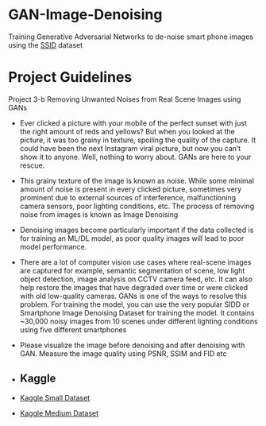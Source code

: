 # GAN-Image-Denoising
Training Generative Adversarial Networks to de-noise smart phone images using the [SSID](https://abdokamel.github.io/sidd/) dataset


# Project Guidelines

Project 3-b Removing Unwanted Noises from Real Scene Images using GANs

- Ever clicked a picture with your mobile of the perfect sunset with just the right amount of reds and yellows? But when you looked at the picture, it was too grainy in texture, spoiling the quality of the capture. It could have been the next Instagram viral picture, but now you can’t show it to anyone. Well, nothing to worry about. GANs are here to your rescue.
- This grainy texture of the image is known as noise. While some minimal amount of noise is present in every clicked picture, sometimes very prominent due to external sources of interference, malfunctioning camera sensors, poor lighting conditions, etc. The process of removing noise from images is known as Image Denoising

- Denoising images become particularly important if the data collected is for training an ML/DL model, as poor quality images will lead to poor model performance.
- There are a lot of computer vision use cases where real-scene images are captured for example, semantic segmentation of scene, low light object detection, image analysis on CCTV camera feed, etc. It can also help restore the images that have degraded over time or were clicked with old low-quality cameras. GANs is one of the ways to resolve this problem. For training the model, you can use the very popular SIDD or Smartphone Image Denoising Dataset for training the model. It contains ~30,000 noisy images from 10 scenes under different lighting conditions using five different smartphones

- Please visualize the image before denoising and after denoising with GAN. Measure the image quality using PSNR, SSIM and FID etc

- ## Kaggle
- [Kaggle Small Dataset](https://www.kaggle.com/datasets/rajat95gupta/smartphone-image-denoising-dataset)
- [Kaggle Medium Dataset](https://www.kaggle.com/datasets/soumikrakshit/smartphone-image-denoising-dataset)
